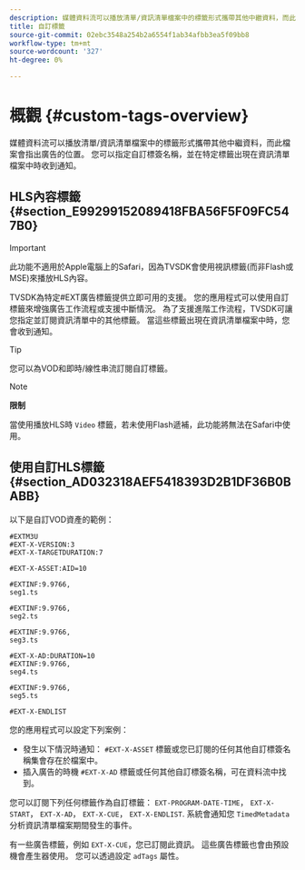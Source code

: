 ```yaml
---
description: 媒體資料流可以播放清單/資訊清單檔案中的標籤形式攜帶其他中繼資料，而此檔案會指出廣告的位置。 您可以指定自訂標簽名稱，並在特定標籤出現在資訊清單檔案中時收到通知。
title: 自訂標籤
source-git-commit: 02ebc3548a254b2a6554f1ab34afbb3ea5f09bb8
workflow-type: tm+mt
source-wordcount: '327'
ht-degree: 0%

---
```


# 概觀 {#custom-tags-overview}

媒體資料流可以播放清單/資訊清單檔案中的標籤形式攜帶其他中繼資料，而此檔案會指出廣告的位置。 您可以指定自訂標簽名稱，並在特定標籤出現在資訊清單檔案中時收到通知。

## HLS內容標籤 {#section_E99299152089418FBA56F5F09FC547B0}

>[!IMPORTANT]
>
>此功能不適用於Apple電腦上的Safari，因為TVSDK會使用視訊標籤(而非Flash或MSE)來播放HLS內容。

TVSDK為特定#EXT廣告標籤提供立即可用的支援。 您的應用程式可以使用自訂標籤來增強廣告工作流程或支援中斷情況。 為了支援進階工作流程，TVSDK可讓您指定並訂閱資訊清單中的其他標籤。 當這些標籤出現在資訊清單檔案中時，您會收到通知。

>[!TIP]
>
>您可以為VOD和即時/線性串流訂閱自訂標籤。

>[!NOTE]
>
>**限制**
>
>當使用播放HLS時 `Video` 標籤，若未使用Flash遞補，此功能將無法在Safari中使用。

## 使用自訂HLS標籤 {#section_AD032318AEF5418393D2B1DF36B0BABB}

以下是自訂VOD資產的範例：

```
#EXTM3U
#EXT-X-VERSION:3
#EXT-X-TARGETDURATION:7
 
#EXT-X-ASSET:AID=10
 
#EXTINF:9.9766,
seg1.ts
 
#EXTINF:9.9766,
seg2.ts
 
#EXTINF:9.9766,
seg3.ts
 
#EXT-X-AD:DURATION=10
#EXTINF:9.9766,
seg4.ts
 
#EXTINF:9.9766,
seg5.ts
 
#EXT-X-ENDLIST
```

您的應用程式可以設定下列案例：

* 發生以下情況時通知： `#EXT-X-ASSET` 標籤或您已訂閱的任何其他自訂標簽名稱集會存在於檔案中。
* 插入廣告的時機 `#EXT-X-AD` 標籤或任何其他自訂標簽名稱，可在資料流中找到。

您可以訂閱下列任何標籤作為自訂標籤： `EXT-PROGRAM-DATE-TIME`， `EXT-X-START`， `EXT-X-AD`， `EXT-X-CUE`， `EXT-X-ENDLIST`. 系統會通知您 `TimedMetadata` 分析資訊清單檔案期間發生的事件。

有一些廣告標籤，例如 `EXT-X-CUE`，您已訂閱此資訊。 這些廣告標籤也會由預設機會產生器使用。 您可以透過設定 `adTags` 屬性。
